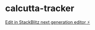# calcutta-tracker

[Edit in StackBlitz next generation editor ⚡️](https://stackblitz.com/~/github.com/jhausle/calcutta-tracker)